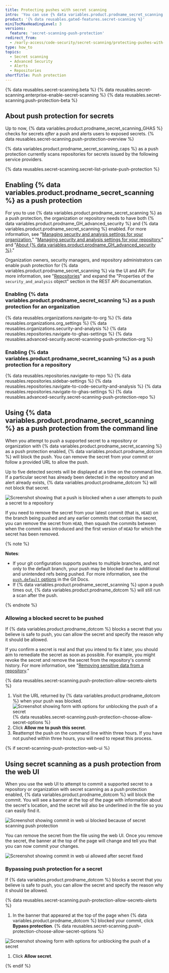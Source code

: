 ```yaml
---
title: Protecting pushes with secret scanning
intro: 'You can use {% data variables.product.prodname_secret_scanning %} to prevent supported secrets from being pushed into your organization or repository by enabling push protection.'
product: '{% data reusables.gated-features.secret-scanning %}'
miniTocMaxHeadingLevel: 3
versions:
  feature: 'secret-scanning-push-protection'
redirect_from:
  - /early-access/code-security/secret-scanning/protecting-pushes-with-secret-scanning
type: how_to
topics:
  - Secret scanning
  - Advanced Security
  - Alerts
  - Repositories
shortTitle: Push protection
---
```


{% data reusables.secret-scanning.beta %}
{% data reusables.secret-scanning.enterprise-enable-secret-scanning %}
{% data reusables.secret-scanning.push-protection-beta %}

## About push protection for secrets

Up to now, {% data variables.product.prodname_secret_scanning_GHAS %} checks for secrets _after_ a push and alerts users to exposed secrets. {% data reusables.secret-scanning.push-protection-overview %}

{% data variables.product.prodname_secret_scanning_caps %} as a push protection currently scans repositories for secrets issued by the following service providers.

{% data reusables.secret-scanning.secret-list-private-push-protection %}

## Enabling {% data variables.product.prodname_secret_scanning %} as a push protection

For you to use {% data variables.product.prodname_secret_scanning %} as a push protection, the organization or repository needs to have both {% data variables.product.prodname_GH_advanced_security %} and {% data variables.product.prodname_secret_scanning %} enabled. For more information, see "[Managing security and analysis settings for your organization](/organizations/keeping-your-organization-secure/managing-security-and-analysis-settings-for-your-organization)," "[Managing security and analysis settings for your repository](/repositories/managing-your-repositorys-settings-and-features/enabling-features-for-your-repository/managing-security-and-analysis-settings-for-your-repository)," and "[About {% data variables.product.prodname_GH_advanced_security %}](/get-started/learning-about-github/about-github-advanced-security)."

Organization owners, security managers, and repository administrators can enable push protection for {% data variables.product.prodname_secret_scanning %} via the UI and API. For more information, see "[Repositories](/rest/reference/repos#update-a-repository)" and expand the "Properties of the `security_and_analysis` object" section in the REST API documentation.

### Enabling {% data variables.product.prodname_secret_scanning %} as a push protection for an organization

{% data reusables.organizations.navigate-to-org %}
{% data reusables.organizations.org_settings %}
{% data reusables.organizations.security-and-analysis %}
{% data reusables.repositories.navigate-to-ghas-settings %}
{% data reusables.advanced-security.secret-scanning-push-protection-org %}

### Enabling {% data variables.product.prodname_secret_scanning %} as a push protection for a repository

{% data reusables.repositories.navigate-to-repo %}
{% data reusables.repositories.sidebar-settings %}
{% data reusables.repositories.navigate-to-code-security-and-analysis %}
{% data reusables.repositories.navigate-to-ghas-settings %}
{% data reusables.advanced-security.secret-scanning-push-protection-repo %}


## Using {% data variables.product.prodname_secret_scanning %} as a push protection from the command line

When you attempt to push a supported secret to a repository or organization with {% data variables.product.prodname_secret_scanning %} as a push protection enabled, {% data variables.product.prodname_dotcom %} will block the push. You can remove the secret from your commit or follow a provided URL to allow the push.

Up to five detected secrets will be displayed at a time on the command line. If a particular secret has already been detected in the repository and an alert already exists, {% data variables.product.prodname_dotcom %} will not block that secret. 

![Screenshot showing that a push is blocked when a user attempts to push a secret to a repository](/assets/images/help/repository/secret-scanning-push-protection-with-link.png)

If you need to remove the secret from your latest commit (that is, `HEAD`) on the branch being pushed and any earlier commits that contain the secret, you can remove the secret from `HEAD`, then squash the commits between when the commit was introduced and the first version of `HEAD` for which the secret has been removed.

{% note %}

**Notes**: 

* If your git configuration supports pushes to multiple branches, and not only to the default branch, your push may be blocked due to additional and unintended refs being pushed. For more information, see the [`push.default` options](https://git-scm.com/docs/git-config#Documentation/git-config.txt-pushdefault) in the Git Docs.
* If {% data variables.product.prodname_secret_scanning %} upon a push times out, {% data variables.product.prodname_dotcom %} will still run a scan after the push.

{% endnote %}

### Allowing a blocked secret to be pushed

If {% data variables.product.prodname_dotcom %} blocks a secret that you believe is safe to push, you can allow the secret and specify the reason why it should be allowed.

If you confirm a secret is real and that you intend to fix it later, you should aim to remediate the secret as soon as possible. For example, you might revoke the secret and remove the secret from the repository's commit history. For more information, see "[Removing sensitive data from a repository](/authentication/keeping-your-account-and-data-secure/removing-sensitive-data-from-a-repository)."

{% data reusables.secret-scanning.push-protection-allow-secrets-alerts %}

1. Visit the URL returned by {% data variables.product.prodname_dotcom %} when your push was blocked.
  ![Screenshot showing form with options for unblocking the push of a secret](/assets/images/help/repository/secret-scanning-unblock-form.png)
{% data reusables.secret-scanning.push-protection-choose-allow-secret-options %}
1. Click **Allow me to push this secret**.
2. Reattempt the push on the command line within three hours. If you have not pushed within three hours, you will need to repeat this process.

{% if secret-scanning-push-protection-web-ui %}
## Using secret scanning as a push protection from the web UI

When you use the web UI to attempt to commit a supported secret to a repository or organization with secret scanning as a push protection enabled, {% data variables.product.prodname_dotcom %} will block the commit. You will see a banner at the top of the page with information about the secret's location, and the secret will also be underlined in the file so you can easily find it.  

  ![Screenshot showing commit in web ui blocked because of secret scanning push protection](/assets/images/help/repository/secret-scanning-push-protection-web-ui-commit-blocked-banner.png)

You can remove the secret from the file using the web UI. Once you remove the secret, the banner at the top of the page will change and tell you that you can now commit your changes.

  ![Screenshot showing commit in web ui allowed after secret fixed](/assets/images/help/repository/secret-scanning-push-protection-web-ui-commit-allowed.png)

### Bypassing push protection for a secret

If {% data variables.product.prodname_dotcom %} blocks a secret that you believe is safe to push, you can allow the secret and specify the reason why it should be allowed.

{% data reusables.secret-scanning.push-protection-allow-secrets-alerts %}

1. In the banner that appeared at the top of the page when {% data variables.product.prodname_dotcom %} blocked your commit, click **Bypass protection**.
{% data reusables.secret-scanning.push-protection-choose-allow-secret-options %}

  ![Screenshot showing form with options for unblocking the push of a secret](/assets/images/help/repository/secret-scanning-push-protection-web-ui-allow-secret-options.png)

1. Click **Allow secret**.

{% endif %}
